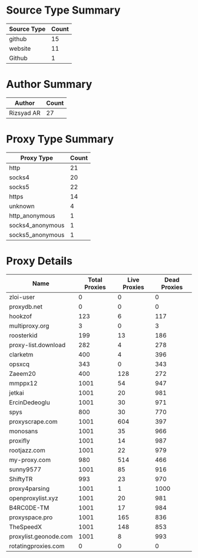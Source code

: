 # Source Type Summary

| Source Type | Count |
|-------------|-------|
| github | 15 |
| website | 11 |
| Github | 1 |


# Author Summary

| Author | Count |
|--------|-------|
| Rizsyad AR | 27 |


# Proxy Type Summary

| Proxy Type | Count |
|------------|-------|
| http | 21 |
| socks4 | 20 |
| socks5 | 22 |
| https | 14 |
| unknown | 4 |
| http_anonymous | 1 |
| socks4_anonymous | 1 |
| socks5_anonymous | 1 |


# Proxy Details

| Name | Total Proxies | Live Proxies | Dead Proxies |
|------|---------------|--------------|---------------|
| zloi-user | 0 | 0 | 0 |
| proxydb.net | 0 | 0 | 0 |
| hookzof | 123 | 6 | 117 |
| multiproxy.org | 3 | 0 | 3 |
| roosterkid | 199 | 13 | 186 |
| proxy-list.download | 282 | 4 | 278 |
| clarketm | 400 | 4 | 396 |
| opsxcq | 343 | 0 | 343 |
| Zaeem20 | 400 | 128 | 272 |
| mmppx12 | 1001 | 54 | 947 |
| jetkai | 1001 | 20 | 981 |
| ErcinDedeoglu | 1001 | 30 | 971 |
| spys | 800 | 30 | 770 |
| proxyscrape.com | 1001 | 604 | 397 |
| monosans | 1001 | 35 | 966 |
| proxifly | 1001 | 14 | 987 |
| rootjazz.com | 1001 | 22 | 979 |
| my-proxy.com | 980 | 514 | 466 |
| sunny9577 | 1001 | 85 | 916 |
| ShiftyTR | 993 | 23 | 970 |
| proxy4parsing | 1001 | 1 | 1000 |
| openproxylist.xyz | 1001 | 20 | 981 |
| B4RC0DE-TM | 1001 | 17 | 984 |
| proxyspace.pro | 1001 | 165 | 836 |
| TheSpeedX | 1001 | 148 | 853 |
| proxylist.geonode.com | 1001 | 8 | 993 |
| rotatingproxies.com | 0 | 0 | 0 |
